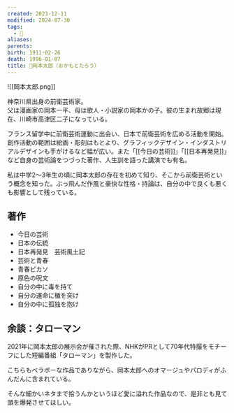 ```yaml
---
created: 2023-12-11
modified: 2024-07-30
tags:
  - 👤
aliases: 
parents: 
birth: 1911-02-26
death: 1996-01-07
title: 👤岡本太郎（おかもとたろう）
---
```

![[岡本太郎.png]]

神奈川県出身の前衛芸術家。  
父は漫画家の岡本一平、母は歌人・小説家の岡本かの子。彼の生まれ故郷は現在、川崎市高津区二子になっている。

フランス留学中に前衛芸術運動に出会い、日本で前衛芸術を広める活動を開始。創作活動の範囲は絵画・彫刻はもとより、グラフィックデザイン・インダストリアルデザインも手がけるなど幅が広い。また「[[今日の芸術]]」「[[日本再発見]]」など自身の芸術論をつづった著作、人生訓を語った講演でも有名。

私は中学2〜3年生の頃に岡本太郎の存在を初めて知り、そこから前衛芸術という概念を知った。ぶっ飛んだ作風と豪快な性格・持論は、自分の中で良くも悪くも影響として残っている。

## 著作
- 今日の芸術
- 日本の伝統
- 日本再発見　芸術風土記
- 芸術と青春
- 青春ピカソ
- 原色の呪文
- 自分の中に毒を持て
- 自分の運命に楯を突け
- 自分の中に孤独を抱け

## 余談：タローマン
2021年に岡本太郎の展示会が催された際、NHKがPRとして70年代特撮をモチーフにした短編番組「タローマン」を製作した。

こちらもベラボーな作品でありながら、岡本太郎へのオマージュやパロディがふんだんに含まれている。

そんな細かいネタまで拾うんかというほど愛に溢れた作品なので、是非とも見て頭を爆発させてほしい。